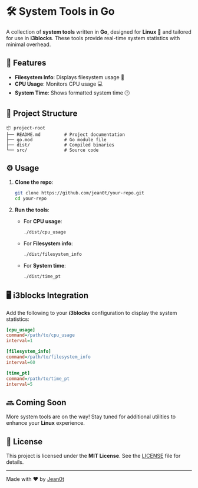 # 🛠️ System Tools in Go

A collection of **system tools** written in **Go**, designed for **Linux** 🐧 and tailored for use in **i3blocks**. These tools provide real-time system statistics with minimal overhead.

## 🚀 Features
- **Filesystem Info**: Displays filesystem usage 📂
- **CPU Usage**: Monitors CPU usage 💻
- **System Time**: Shows formatted system time 🕒

## 📁 Project Structure
```
📦 project-root
├── README.md         # Project documentation
├── go.mod            # Go module file
├── dist/             # Compiled binaries
└── src/              # Source code
```

## ⚙️ Usage
1. **Clone the repo**:
   ```bash
   git clone https://github.com/jean0t/your-repo.git
   cd your-repo
   ```

2. **Run the tools**:
   - For **CPU usage**:
     ```bash
     ./dist/cpu_usage
     ```
   - For **Filesystem info**:
     ```bash
     ./dist/filesystem_info
     ```
   - For **System time**:
     ```bash
     ./dist/time_pt
     ```

## 🖥️ i3blocks Integration
Add the following to your **i3blocks** configuration to display the system statistics:

```ini
[cpu_usage]
command=/path/to/cpu_usage
interval=1

[filesystem_info]
command=/path/to/filesystem_info
interval=60

[time_pt]
command=/path/to/time_pt
interval=5
```

## 🔜 Coming Soon
More system tools are on the way! Stay tuned for additional utilities to enhance your **Linux** experience.

## 📃 License
This project is licensed under the **MIT License**. See the [LICENSE](./LICENSE) file for details.

---

Made with ❤️ by [Jean0t](https://github.com/jean0t)
